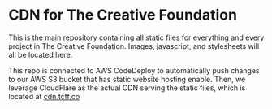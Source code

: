 # CDN for The Creative Foundation

This is the main repository containing all static files for everything and every project in The Creative Foundation. Images, javascript, and stylesheets will all be located here.

This repo is connected to AWS CodeDeploy to automatically push changes to our AWS S3 bucket that has static website hosting enable. Then, we leverage CloudFlare as the actual CDN serving the static files, which is located at [cdn.tcff.co]("https://cdn.tcff.co")
